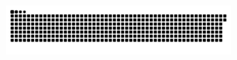 <picture>
  <source media="(prefers-color-scheme: dark)" srcset="https://raw.githubusercontent.com/MarineHakobyan/MarineHakobyan/a356dcf5b9f0da153117bbdef8deb3450bfa89ef/github-contribution-grid-snake-dark.svg" />
  <source media="(prefers-color-scheme: light)" srcset="https://raw.githubusercontent.com/MarineHakobyan/MarineHakobyan/a356dcf5b9f0da153117bbdef8deb3450bfa89ef/github-contribution-grid-snake.svg" />
  <img alt="github-snake" src="https://raw.githubusercontent.com/MarineHakobyan/MarineHakobyan/a356dcf5b9f0da153117bbdef8deb3450bfa89ef/github-contribution-grid-snake-dark.svg" />
</picture>
